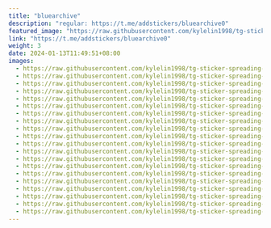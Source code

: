 ```yaml
---
title: "bluearchive"
description: "regular: https://t.me/addstickers/bluearchive0"
featured_image: "https://raw.githubusercontent.com/kylelin1998/tg-sticker-spreading-worldwide-images/main/img/6a391875-5023-4763-8a89-c2f2c9735140.jpg"
link: "https://t.me/addstickers/bluearchive0"
weight: 3
date: 2024-01-13T11:49:51+08:00
images:
  - https://raw.githubusercontent.com/kylelin1998/tg-sticker-spreading-worldwide-images/main/img/6a391875-5023-4763-8a89-c2f2c9735140.jpg
  - https://raw.githubusercontent.com/kylelin1998/tg-sticker-spreading-worldwide-images/main/img/b8b789a1-df58-45aa-a835-aa81ec3e092f.jpg
  - https://raw.githubusercontent.com/kylelin1998/tg-sticker-spreading-worldwide-images/main/img/4683a20a-cc6e-4ee4-b5bf-08147b513a78.jpg
  - https://raw.githubusercontent.com/kylelin1998/tg-sticker-spreading-worldwide-images/main/img/35473b06-0005-4e5e-9b6e-afe12ab9684a.jpg
  - https://raw.githubusercontent.com/kylelin1998/tg-sticker-spreading-worldwide-images/main/img/33989945-7a91-4471-a083-60d53124d7d8.jpg
  - https://raw.githubusercontent.com/kylelin1998/tg-sticker-spreading-worldwide-images/main/img/09c9bebe-4ee7-4b14-a0b2-933e0bca5e4a.jpg
  - https://raw.githubusercontent.com/kylelin1998/tg-sticker-spreading-worldwide-images/main/img/5a26e11e-0b29-4e45-b861-aadceae2f62d.jpg
  - https://raw.githubusercontent.com/kylelin1998/tg-sticker-spreading-worldwide-images/main/img/8ddffde9-9933-41ab-928f-67199556703e.jpg
  - https://raw.githubusercontent.com/kylelin1998/tg-sticker-spreading-worldwide-images/main/img/daf583be-0fdc-498e-9b31-64a32b4675b7.jpg
  - https://raw.githubusercontent.com/kylelin1998/tg-sticker-spreading-worldwide-images/main/img/c0caa551-bc16-4178-ae26-1585fe5551b0.jpg
  - https://raw.githubusercontent.com/kylelin1998/tg-sticker-spreading-worldwide-images/main/img/419334ae-8375-4290-b2d3-b91a15859975.jpg
  - https://raw.githubusercontent.com/kylelin1998/tg-sticker-spreading-worldwide-images/main/img/155ee2ee-e663-4cf2-a3c1-1f466df9cedd.jpg
  - https://raw.githubusercontent.com/kylelin1998/tg-sticker-spreading-worldwide-images/main/img/05398abd-47f7-4403-af9b-6bfef999ae85.jpg
  - https://raw.githubusercontent.com/kylelin1998/tg-sticker-spreading-worldwide-images/main/img/2d76aa49-6ca5-40d0-b226-c051642c0a86.jpg
  - https://raw.githubusercontent.com/kylelin1998/tg-sticker-spreading-worldwide-images/main/img/1753a203-0c02-4d75-bdf2-bad2f2e5381e.jpg
  - https://raw.githubusercontent.com/kylelin1998/tg-sticker-spreading-worldwide-images/main/img/2077afe7-a95e-44ca-88ec-49e26df0192e.jpg
  - https://raw.githubusercontent.com/kylelin1998/tg-sticker-spreading-worldwide-images/main/img/5fa7baff-fc5c-4703-b1bf-e0f09a0f5d82.jpg
  - https://raw.githubusercontent.com/kylelin1998/tg-sticker-spreading-worldwide-images/main/img/ccd2ffe0-1795-41a5-a23d-ab552539dd5b.jpg
  - https://raw.githubusercontent.com/kylelin1998/tg-sticker-spreading-worldwide-images/main/img/1eb79078-f101-4a26-9525-a3cc23a3de89.jpg
  - https://raw.githubusercontent.com/kylelin1998/tg-sticker-spreading-worldwide-images/main/img/4753fc5d-6767-4784-bc91-a14cc067a620.jpg
---
```

